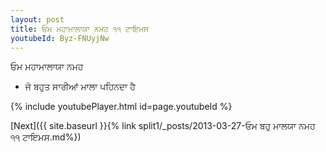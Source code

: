 ```yaml
---
layout: post
title: ਓਮ ਮਹਾਮਾਲਾਯਾ ਨਮਹ ੧੧ ਟਾਇਮਸ
youtubeId: Byz-FNUyjNw
---
```

 
 
 ਓਮ ਮਹਾਮਾਲਾਯਾ ਨਮਹ  
 
 -  ਜੋ ਬਹੁਤ ਸਾਰੀਆਂ ਮਾਲਾ ਪਹਿਨਦਾ ਹੈ 
 
  
 
  
 
 
 
 
 
 


{% include youtubePlayer.html id=page.youtubeId %}
 
[Next]({{ site.baseurl }}{% link  split1/_posts/2013-03-27-ਓਮ ਬਹੁ ਮਾਲਯਾ ਨਮਹ ੧੧ ਟਾਇਮਸ.md%})
 
